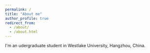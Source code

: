 ```yaml
---
permalink: /
title: "About me"
author_profile: true
redirect_from: 
  - /about/
  - /about.html
---
```


I'm an udergraduate student in Westlake University, Hangzhou, China.

